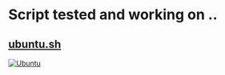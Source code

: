 # Script tested and working on ..

## [ubuntu.sh](./ubuntu.sh)
[![Ubuntu](https://img.shields.io/badge/Ubuntu-24.04-E95420?style=for-the-badge&logo=ubuntu&logoColor=white&labelColor=333333)](#)

